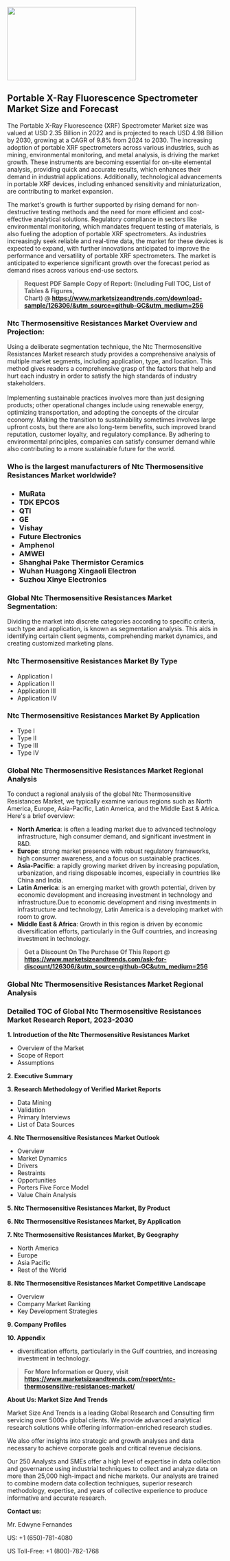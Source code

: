 <p><img class="alignnone size-medium wp-image-20088" src="https://ffe5etoiles.com/wp-content/uploads/2024/12/MST1-300x171.png" alt="" width="300" height="171" /></p><h2>Portable X-Ray Fluorescence Spectrometer Market Size and Forecast</h2><p>The Portable X-Ray Fluorescence (XRF) Spectrometer Market size was valued at USD 2.35 Billion in 2022 and is projected to reach USD 4.98 Billion by 2030, growing at a CAGR of 9.8% from 2024 to 2030. The increasing adoption of portable XRF spectrometers across various industries, such as mining, environmental monitoring, and metal analysis, is driving the market growth. These instruments are becoming essential for on-site elemental analysis, providing quick and accurate results, which enhances their demand in industrial applications. Additionally, technological advancements in portable XRF devices, including enhanced sensitivity and miniaturization, are contributing to market expansion.</p><p>The market's growth is further supported by rising demand for non-destructive testing methods and the need for more efficient and cost-effective analytical solutions. Regulatory compliance in sectors like environmental monitoring, which mandates frequent testing of materials, is also fueling the adoption of portable XRF spectrometers. As industries increasingly seek reliable and real-time data, the market for these devices is expected to expand, with further innovations anticipated to improve the performance and versatility of portable XRF spectrometers. The market is anticipated to experience significant growth over the forecast period as demand rises across various end-use sectors.</p></p><blockquote id="" class=""><strong>Request PDF Sample Copy of Report: (Including Full TOC, List of Tables &amp; Figures, Chart)&nbsp;@&nbsp;<strong><a href="https://www.marketsizeandtrends.com/download-sample/126306/&utm_source=github-GC&utm_medium=256" target="_blank">https://www.marketsizeandtrends.com/download-sample/126306/&utm_source=github-GC&utm_medium=256</a></strong></strong></blockquote><h3 id="" class="">Ntc Thermosensitive Resistances Market&nbsp;Overview and Projection:</h3><p id="" class="">Using a deliberate segmentation technique, the Ntc Thermosensitive Resistances Market research study provides a comprehensive analysis of multiple market segments, including application, type, and location. This method gives readers a comprehensive grasp of the factors that help and hurt each industry in order to satisfy the high standards of industry stakeholders. <br /> <br />Implementing sustainable practices involves more than just designing products; other operational changes include using renewable energy, optimizing transportation, and adopting the concepts of the circular economy. Making the transition to sustainability sometimes involves large upfront costs, but there are also long-term benefits, such improved brand reputation, customer loyalty, and regulatory compliance. By adhering to environmental principles, companies can satisfy consumer demand while also contributing to a more sustainable future for the world.</p><h3 id="" class="">Who is the largest manufacturers of&nbsp;Ntc Thermosensitive Resistances Market worldwide?</h3><h3 class=""><p><ul><li>MuRata </li><li> TDK EPCOS </li><li> QTI </li><li> GE </li><li> Vishay </li><li> Future Electronics </li><li> Amphenol </li><li> AMWEI </li><li> Shanghai Pake Thermistor Ceramics </li><li> Wuhan Huagong Xingaoli Electron </li><li> Suzhou Xinye Electronics</li></ul></p></h3><h3 id="" class="">Global&nbsp;Ntc Thermosensitive Resistances Market Segmentation:</h3><p id="" class="">Dividing the market into discrete categories according to specific criteria, such type and application, is known as segmentation analysis. This aids in identifying certain client segments, comprehending market dynamics, and creating customized marketing plans.</p><h3 id="" class="">Ntc Thermosensitive Resistances Market&nbsp;By Type</h3><p><p><ul><li>Application I </li><li> Application II </li><li> Application III </li><li> Application IV</p></li></ul></p></p><h3 id="" class="">Ntc Thermosensitive Resistances Market&nbsp;By Application</h3><p class=""><p><ul><li>Type I </li><li> Type II </li><li> Type III </li><li> Type IV</li></ul></p></p><h3 id="" class="">Global Ntc Thermosensitive Resistances Market Regional Analysis</h3><p id="" class="">To conduct a regional analysis of the global Ntc Thermosensitive Resistances Market, we typically examine various regions such as North America, Europe, Asia-Pacific, Latin America, and the Middle East &amp; Africa. Here's a brief overview:</p><ul><li><strong>North America</strong>: is often a leading market due to advanced technology infrastructure, high consumer demand, and significant investment in R&amp;D.</li><li><strong>Europe</strong>: strong market presence with robust regulatory frameworks, high consumer awareness, and a focus on sustainable practices.</li><li><strong>Asia-Pacific</strong>: a rapidly growing market driven by increasing population, urbanization, and rising disposable incomes, especially in countries like China and India.</li><li><strong>Latin America</strong>: is an emerging market with growth potential, driven by economic development and increasing investment in technology and infrastructure.Due to economic development and rising investments in infrastructure and technology, Latin America is a developing market with room to grow.</li><li><strong>Middle East &amp; Africa</strong>: Growth in this region is driven by economic diversification efforts, particularly in the Gulf countries, and increasing investment in technology.</li></ul><blockquote id="" class=""><strong>Get a Discount On The Purchase Of This Report @ <strong><a href="https://www.marketsizeandtrends.com/ask-for-discount/126306/&utm_source=github-GC&utm_medium=256" target="_blank">https://www.marketsizeandtrends.com/ask-for-discount/126306/&utm_source=github-GC&utm_medium=256</a></strong></strong></blockquote><h3 id="" class="">Global Ntc Thermosensitive Resistances Market Regional Analysis</h3><h3 id="" class="">Detailed TOC of Global Ntc Thermosensitive Resistances Market Research Report, 2023-2030</h3><p id="" class=""><strong>1. Introduction of the Ntc Thermosensitive Resistances Market</strong></p><ul><li>Overview of the Market</li><li>Scope of Report</li><li>Assumptions</li></ul><p id="" class=""><strong>2. Executive Summary</strong></p><p id="" class=""><strong>3. Research Methodology of Verified Market Reports</strong></p><ul><li>Data Mining</li><li>Validation</li><li>Primary Interviews</li><li>List of Data Sources</li></ul><p id="" class=""><strong>4. Ntc Thermosensitive Resistances Market Outlook</strong></p><ul><li>Overview</li><li>Market Dynamics</li><li>Drivers</li><li>Restraints</li><li>Opportunities</li><li>Porters Five Force Model</li><li>Value Chain Analysis</li></ul><p id="" class=""><strong>5. Ntc Thermosensitive Resistances Market, By Product</strong></p><p id="" class=""><strong>6. Ntc Thermosensitive Resistances Market, By Application</strong></p><p id="" class=""><strong>7. Ntc Thermosensitive Resistances Market, By Geography</strong></p><ul><li>North America</li><li>Europe</li><li>Asia Pacific</li><li>Rest of the World</li></ul><p id="" class=""><strong>8. Ntc Thermosensitive Resistances Market Competitive Landscape</strong></p><ul><li>Overview</li><li>Company Market Ranking</li><li>Key Development Strategies</li></ul><p id="" class=""><strong>9. Company Profiles</strong></p><p id="" class=""><strong>10. Appendix</strong></p><ul><li>diversification efforts, particularly in the Gulf countries, and increasing investment in technology.</li></ul><blockquote id="" class=""><strong>For More Information or Query, visit <strong><strong><a href="https://www.marketsizeandtrends.com/report/ntc-thermosensitive-resistances-market/" target="_blank">https://www.marketsizeandtrends.com/report/ntc-thermosensitive-resistances-market/</a></strong></strong></strong></blockquote><p id="" class=""><strong>About Us: Market Size And Trends</strong></p><p id="" class="">Market Size And Trends is a leading Global Research and Consulting firm servicing over 5000+ global clients. We provide advanced analytical research solutions while offering information-enriched research studies.</p><p id="" class="">We also offer insights into strategic and growth analyses and data necessary to achieve corporate goals and critical revenue decisions.</p><p id="" class="">Our 250 Analysts and SMEs offer a high level of expertise in data collection and governance using industrial techniques to collect and analyze data on more than 25,000 high-impact and niche markets. Our analysts are trained to combine modern data collection techniques, superior research methodology, expertise, and years of collective experience to produce informative and accurate research.</p><p id="" class=""><strong>Contact us:</strong></p><p id="" class="">Mr. Edwyne Fernandes</p><p id="" class="">US: +1 (650)-781-4080</p><p id="" class="">US Toll-Free: +1 (800)-782-1768</p>
